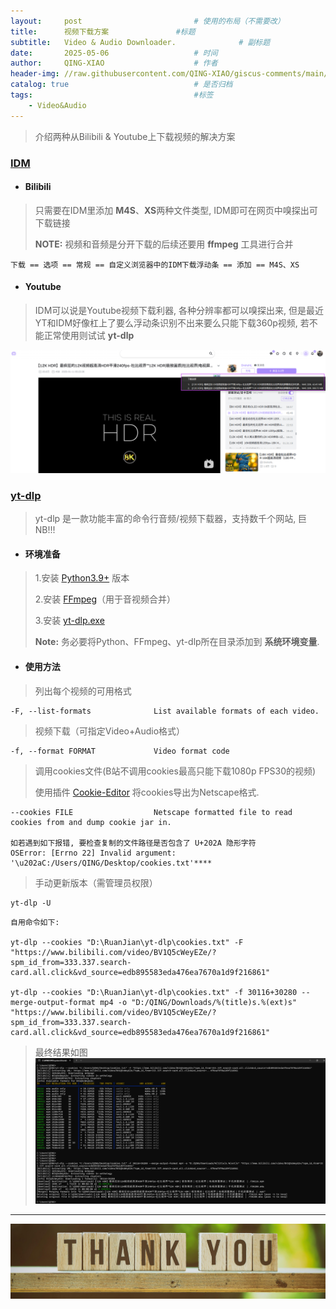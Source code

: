 ```yaml
---
layout:     post                         # 使用的布局（不需要改）
title:      视频下载方案               #标题 
subtitle:   Video & Audio Downloader.              # 副标题
date:       2025-05-06				     # 时间
author:     QING-XIAO                    # 作者
header-img: //raw.githubusercontent.com/QING-XIAO/giscus-comments/main/img/background/img4.jpg	                #这篇文章标题背景图片
catalog: true 						     # 是否归档
tags:								     #标签
    - Video&Audio
---
```


> 介绍两种从Bilibili & Youtube上下载视频的解决方案

### <a href="https://www.internetdownloadmanager.com/" target="_blank">IDM</a>
- #### Bilibili
> 只需要在IDM里添加 **M4S**、**XS**两种文件类型, IDM即可在网页中嗅探出可下载链接
>
> **NOTE:** 视频和音频是分开下载的后续还要用 **ffmpeg** 工具进行合并

  ```
  下载 == 选项 == 常规 == 自定义浏览器中的IDM下载浮动条 == 添加 == M4S、XS
  ```

- #### Youtube
> IDM可以说是Youtube视频下载利器, 各种分辨率都可以嗅探出来, 但是最近YT和IDM好像杠上了要么浮动条识别不出来要么只能下载360p视频, 若不能正常使用则试试 **yt-dlp**

![1](https://raw.githubusercontent.com/QING-XIAO/giscus-comments/main/img/post/20250506/img1.jpg)

### <a href="https://github.com/yt-dlp/yt-dlp" target="_blank">yt-dlp</a>
> yt-dlp 是一款功能丰富的命令行音频/视频下载器，支持数千个网站, 巨NB!!!

- #### 环境准备
> 1.安装 <a href="https://www.python.org/downloads/release/python-3913/" target="_blank">Python3.9+</a> 版本
>
> 2.安装 <a href="https://ffmpeg.org/download.html" target="_blank">FFmpeg</a>（用于音视频合并）
>
> 3.安装 <a href="https://github.com/yt-dlp/yt-dlp/releases" target="_blank">yt-dlp.exe</a>
>
> **Note:** 务必要将Python、FFmpeg、yt-dlp所在目录添加到 **系统环境变量**.

- #### 使用方法
> 列出每个视频的可用格式

  ```
  -F, --list-formats              List available formats of each video.
  ```
> 视频下载（可指定Video+Audio格式）

  ```
  -f, --format FORMAT             Video format code
  ```
> 调用cookies文件(B站不调用cookies最高只能下载1080p FPS30的视频)
>
> 使用插件 <a href="https://www.crxsoso.com/webstore/detail/hlkenndednhfkekhgcdicdfddnkalmdm" target="_blank">Cookie-Editor</a> 将cookies导出为Netscape格式.

  ```
  --cookies FILE                  Netscape formatted file to read cookies from and dump cookie jar in.

  如若遇到如下报错, 要检查复制的文件路径是否包含了 U+202A 隐形字符
  OSError: [Errno 22] Invalid argument: '\u202aC:/Users/QING/Desktop/cookies.txt'****
  ```

  > 手动更新版本（需管理员权限）

  ```
  yt-dlp -U
  ```


  ```
  自用命令如下:

  yt-dlp --cookies "D:\RuanJian\yt-dlp\cookies.txt" -F "https://www.bilibili.com/video/BV1Q5cWeyEZe/?spm_id_from=333.337.search-card.all.click&vd_source=edb895583eda476ea7670a1d9f216861"

  yt-dlp --cookies "D:\RuanJian\yt-dlp\cookies.txt" -f 30116+30280 --merge-output-format mp4 -o "D:/QING/Downloads/%(title)s.%(ext)s" "https://www.bilibili.com/video/BV1Q5cWeyEZe/?spm_id_from=333.337.search-card.all.click&vd_source=edb895583eda476ea7670a1d9f216861"
  ```

  > 最终结果如图
  ![2](https://raw.githubusercontent.com/QING-XIAO/giscus-comments/main/img/post/20250506/img2.jpg)

---

  ![ByeBye](/img/thank-you.jpg "Thank you!")
